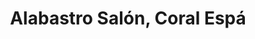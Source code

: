 ---
title: "Alabastro Salón, Coral Espá"
url: /san-juan/alabastro-salon-coral-espa/
shop: Massage
---